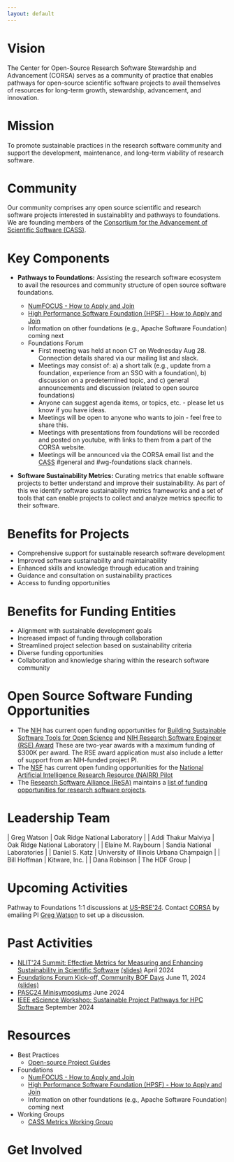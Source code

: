 ```yaml
---
layout: default
---
```


# Vision

The Center for Open-Source Research Software Stewardship and Advancement (CORSA) serves as a community of practice that enables pathways for open-source scientific software projects to avail themselves of resources for long-term growth, stewardship, advancement, and innovation.

# Mission

To promote sustainable practices in the research software community and support the development, maintenance, and long-term viability of research software.

# Community

Our community comprises any open source scientific and research software projects interested in sustainablity and pathways to foundations. We are founding members of the [Consortium for the Advancement of Scientific Software (CASS)](https://cass.community).

# Key Components
- **Pathways to Foundations:** Assisting the research software ecosystem to avail the resources and community structure of open source software foundations.
  - [NumFOCUS - How to Apply and Join](foundations/numfocus.html)
  - [High Performance Software Foundation (HPSF) - How to Apply and Join](foundations/hpsf.html)
  - Information on other foundations (e.g., Apache Software Foundation) coming next
  - Foundations Forum
    - First meeting was held at noon CT on Wednesday Aug 28. Connection details shared via our mailing list and slack.
    - Meetings may consist of: a) a short talk (e.g., update from a foundation, experience from an SSO with a foundation), b) discussion on a predetermined topic, and c) general announcements and discussion (related to open source foundations)
    - Anyone can suggest agenda items, or topics, etc. - please let us know if you have ideas.
    - Meetings will be open to anyone who wants to join - feel free to share this.
    - Meetings with presentations from foundations will be recorded and posted on youtube, with links to them from a part of the CORSA website.
    - Meetings will be announced via the CORSA email list and the [CASS](https://cass.community) #general and #wg-foundations slack channels.

- **Software Sustainability Metrics:** Curating metrics that enable software projects to better understand and improve their sustainability. As part of this we identify software sustainability metrics frameworks and a set of tools that can enable projects to collect and analyze metrics specific to their software.

# Benefits for Projects
- Comprehensive support for sustainable research software development
- Improved software sustainability and maintainability
- Enhanced skills and knowledge through education and training
- Guidance and consultation on sustainability practices
- Access to funding opportunities

# Benefits for Funding Entities
- Alignment with sustainable development goals
- Increased impact of funding through collaboration
- Streamlined project selection based on sustainability criteria
- Diverse funding opportunities
- Collaboration and knowledge sharing within the research software community

# Open Source Software Funding Opportunities 
- The [NIH](https://www.nih.gov/) has current open funding opportunities for [Building Sustainable Software Tools for Open Science](https://grants.nih.gov/grants/guide/rfa-files/RFA-OD-24-010.html) and [NIH Research Software Engineer (RSE) Award](https://grants.nih.gov/grants/guide/rfa-files/RFA-OD-24-011.html) These are two-year awards with a maximum funding of $300K per award. The RSE award application must also include a letter of support from an NIH-funded project PI.
- The [NSF](https://www.nsf.gov/) has current open funding opportunities for the [National Artificial Intelligence Research Resource (NAIRR) Pilot](https://www.nsf.gov/pubs/2024/nsf24109/nsf24109.pdf?WT.mc_ev=click&WT.mc_id=&utm_medium=email&utm_source=govdelivery)
- The [Research Software Alliance (ReSA)](https://www.researchsoft.org) maintains a [list of funding opportunities for research software projects](https://www.researchsoft.org/funding-opportunities/).


# Leadership Team

| Greg Watson | Oak Ridge National Laboratory |
| Addi Thakur Malviya | Oak Ridge National Laboratory |
| Elaine M. Raybourn | Sandia National Laboratories |
| Daniel S. Katz | University of Illinois Urbana Champaign |
| Bill Hoffman | Kitware, Inc. |
| Dana Robinson | The HDF Group |

# Upcoming Activities

Pathway to Foundations 1:1 discussions at [US-RSE'24](https://us-rse.org/usrse24/). Contact [CORSA](https://corsa.center/) by emailing PI [Greg Watson](mailto:watsongr@ornl.gov) to set up a discussion.

# Past Activities

- [NLIT'24 Summit: Effective Metrics for Measuring and Enhancing Sustainability in Scientific Software](https://www.fbcinc.com/e/NLIT/default.aspx) [(slides)](presentations/NLIT%20CORSA%20Workshop.pdf) April 2024
- [Foundations Forum Kick-off, Community BOF Days](https://cass.community/bofs/2024/foundations) June 11, 2024 [(slides)](presentations/Foundations%20Forum%20-%20CASS%20BOF%20Days%2020240611.pdf)
- [PASC24 Minisymposiums](workshops/pasc24.html) June 2024
- [IEEE eScience Workshop: Sustainable Project Pathways for HPC Software](workshops/eScience2024.md) September 2024

# Resources

- Best Practices
  - [Open-source Project Guides](https://github.com/corsa-center/oss-documents/blob/main/README.md)
- Foundations
  - [NumFOCUS - How to Apply and Join](foundations/numfocus.html)
  - [High Performance Software Foundation (HPSF) - How to Apply and Join](foundations/hpsf.html)
  - Information on other foundations (e.g., Apache Software Foundation) coming next
- Working Groups
  - [CASS Metrics Working Group](meetings/metrics-wg.html)

# Get Involved
<div class="classictemplate template" style="display: block;">
	<style type="text/css">
		#groupsio_embed_signup input {border:1px solid #999; -webkit-appearance:none;}
		#groupsio_embed_signup label {display:block; font-size:16px; padding-bottom:10px; font-weight:bold;}
		#groupsio_embed_signup .email {display:block; padding:8px 0; margin:0 4% 10px 0; text-indent:5px; width:58%; min-width:130px;}
		#groupsio_embed_signup {
		background:#fff; clear:left; font:14px Helvetica,Arial,sans-serif;
		}
		#groupsio_embed_signup .button {

		width:25%; margin:0 0 10px 0; min-width:90px;
		background-image: linear-gradient(to bottom,#337ab7 0,#265a88 100%);
		background-repeat: repeat-x;
		border-color: #245580;
		text-shadow: 0 -1px 0 rgba(0,0,0,.2);
		box-shadow: inset 0 1px 0 rgba(255,255,255,.15),0 1px 1px rgba(0,0,0,.075);
		padding: 5px 10px;
		font-size: 12px;
		line-height: 1.5;
		border-radius: 3px;
		color: #fff;
		background-color: #337ab7;
		display: inline-block;
		margin-bottom: 0;
		font-weight: 400;
		text-align: center;
		white-space: nowrap;
		vertical-align: middle;
		}
	</style>
	<div id="groupsio_embed_signup">
		<form action="https://groups.io/g/corsa/signup?u=4542720638022150858" method="post" id="groupsio-embedded-subscribe-form" name="groupsio-embedded-subscribe-form" target="_blank">
			<div id="groupsio_embed_signup_scroll">
				<label for="email" id="templateformtitle">
					Subscribe to our group
				</label>
				<input type="email" value="" name="email" class="email" id="email" placeholder="Email Address" required="">
				<!-- real people should not fill this in and expect good things - do not remove this or risk form bot signups-->
				<div style="position: absolute; left: -5000px;" aria-hidden="true">
					<input type="text" name="b_4542720638022150858" tabindex="-1" value="">
				</div>
				<div id="templatearchives"></div>
				<input type="submit" value="Subscribe" name="subscribe" id="groupsio-embedded-subscribe" class="button">
			</div>
		</form>
	</div>
</div>
